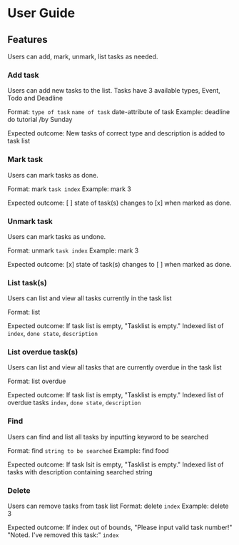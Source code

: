 # User Guide

## Features

Users can add, mark, unmark, list tasks as needed.

### Add task

Users can add new tasks to the list. Tasks have 3 available types, Event, Todo and Deadline

Format: `type of task` `name of task` date-attribute of task
Example: deadline do tutorial /by Sunday

Expected outcome:
New tasks of correct type and description is added to task list

### Mark task

Users can mark tasks as done.

Format: mark `task index`
Example: mark 3

Expected outcome:
[ ] state of task(s) changes to [x] when marked as done.

### Unmark task

Users can mark tasks as undone.

Format: unmark `task index`
Example: mark 3

Expected outcome:
[x] state of task(s) changes to [ ] when marked as done.

### List task(s)

Users can list and view all tasks currently in the task list

Format: list

Expected outcome:
If task list is empty, "Tasklist is empty."
Indexed list of `index`, `done state`, `description`

### List overdue task(s)

Users can list and view all tasks that are currently overdue in the task list

Format: list overdue

Expected outcome:
If task list is empty, "Tasklist is empty."
Indexed list of overdue tasks `index`, `done state`, `description`

### Find

Users can find and list all tasks by inputting keyword to be searched

Format: find `string to be searched`
Example: find food

Expected outcome:
If task lsit is empty, "Tasklist is empty."
Indexed list of tasks with description containing searched string

### Delete

Users can remove tasks from task list
Format: delete `index`
Example: delete 3

Expected outcome:
If index out of bounds, "Please input valid task number!"
"Noted. I've removed this task:" `index`
